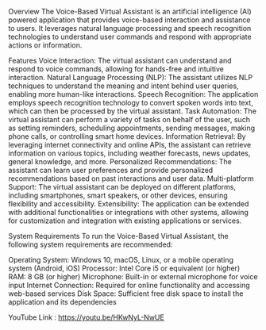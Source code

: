 Overview The Voice-Based Virtual Assistant is an artificial intelligence (AI) powered application that provides voice-based interaction and assistance to users. It leverages natural language processing and speech recognition technologies to understand user commands and respond with appropriate actions or information.

Features Voice Interaction: The virtual assistant can understand and respond to voice commands, allowing for hands-free and intuitive interaction. Natural Language Processing (NLP): The assistant utilizes NLP techniques to understand the meaning and intent behind user queries, enabling more human-like interactions. Speech Recognition: The application employs speech recognition technology to convert spoken words into text, which can then be processed by the virtual assistant. Task Automation: The virtual assistant can perform a variety of tasks on behalf of the user, such as setting reminders, scheduling appointments, sending messages, making phone calls, or controlling smart home devices. Information Retrieval: By leveraging internet connectivity and online APIs, the assistant can retrieve information on various topics, including weather forecasts, news updates, general knowledge, and more. Personalized Recommendations: The assistant can learn user preferences and provide personalized recommendations based on past interactions and user data. Multi-platform Support: The virtual assistant can be deployed on different platforms, including smartphones, smart speakers, or other devices, ensuring flexibility and accessibility. Extensibility: The application can be extended with additional functionalities or integrations with other systems, allowing for customization and integration with existing applications or services.

System Requirements To run the Voice-Based Virtual Assistant, the following system requirements are recommended:

Operating System: Windows 10, macOS, Linux, or a mobile operating system (Android, iOS) Processor: Intel Core i5 or equivalent (or higher) RAM: 8 GB (or higher) Microphone: Built-in or external microphone for voice input Internet Connection: Required for online functionality and accessing web-based services Disk Space: Sufficient free disk space to install the application and its dependencies

YouTube Link : https://youtu.be/HKwNyL-NwUE
